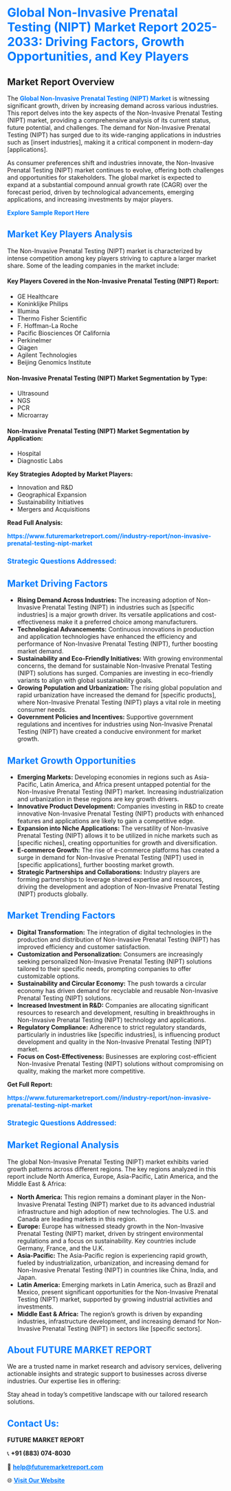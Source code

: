 <h1 style="color: #007BFF;">Global Non-Invasive Prenatal Testing (NIPT) Market Report 2025-2033: Driving Factors, Growth Opportunities, and Key Players</h1>

<section id="overview">
<h2>Market Report Overview</h2>
<p>The <a href="https://www.futuremarketreport.com//industry-report/non-invasive-prenatal-testing-nipt-market" style="color: #007BFF; text-decoration: none;"><strong>Global Non-Invasive Prenatal Testing (NIPT) Market</strong></a> is witnessing significant growth, driven by increasing demand across various industries. This report delves into the key aspects of the Non-Invasive Prenatal Testing (NIPT) market, providing a comprehensive analysis of its current status, future potential, and challenges. The demand for Non-Invasive Prenatal Testing (NIPT) has surged due to its wide-ranging applications in industries such as [insert industries], making it a critical component in modern-day [applications].</p>
<p>As consumer preferences shift and industries innovate, the Non-Invasive Prenatal Testing (NIPT) market continues to evolve, offering both challenges and opportunities for stakeholders. The global market is expected to expand at a substantial compound annual growth rate (CAGR) over the forecast period, driven by technological advancements, emerging applications, and increasing investments by major players.</p>
</section>

<section id="overview">
<p><a href="https://www.futuremarketreport.com//request-sample/reportId=50788" style="color: #007BFF; text-decoration: none;"><strong>Explore Sample Report Here</strong></a></p>
</section>

<section id="key-players">
<h2 style="color: #007BFF;">Market Key Players Analysis</h2>
<p>The Non-Invasive Prenatal Testing (NIPT) market is characterized by intense competition among key players striving to capture a larger market share. Some of the leading companies in the market include:</p>
<h4>Key Players Covered in the Non-Invasive Prenatal Testing (NIPT) Report:</h4>
<ul><li>GE Healthcare</li><li>Koninklijke Philips</li><li>Illumina</li><li>Thermo Fisher Scientific</li><li>F. Hoffman-La Roche</li><li>Pacific Biosciences Of California</li><li>Perkinelmer</li><li>Qiagen</li><li>Agilent Technologies</li><li>Beijing Genomics Institute</li></ul>
<h4>Non-Invasive Prenatal Testing (NIPT) Market Segmentation by Type:</h4>
<ul><li>Ultrasound</li><li>NGS</li><li>PCR</li><li>Microarray</li></ul>

<h4>Non-Invasive Prenatal Testing (NIPT) Market Segmentation by Application:</h4>
<ul><li>Hospital</li><li>Diagnostic Labs</li></ul>
<p><strong>Key Strategies Adopted by Market Players:</strong></p>
<ul>
<li>Innovation and R&D</li>
<li>Geographical Expansion</li>
<li>Sustainability Initiatives</li>
<li>Mergers and Acquisitions</li>
</ul>
</section>

<section>
<p><strong>Read Full Analysis: </strong></p><a href="https://www.futuremarketreport.com//industry-report/non-invasive-prenatal-testing-nipt-market" style="color: #007BFF; text-decoration: none;"><strong>https://www.futuremarketreport.com//industry-report/non-invasive-prenatal-testing-nipt-market</strong></a>
<h3 style="color: #007BFF;">Strategic Questions Addressed:</h3>
</section>

<section id="driving-factors">
<h2 style="color: #007BFF;">Market Driving Factors</h2>
<ul>
<li><strong>Rising Demand Across Industries:</strong> The increasing adoption of Non-Invasive Prenatal Testing (NIPT) in industries such as [specific industries] is a major growth driver. Its versatile applications and cost-effectiveness make it a preferred choice among manufacturers.</li>
<li><strong>Technological Advancements:</strong> Continuous innovations in production and application technologies have enhanced the efficiency and performance of Non-Invasive Prenatal Testing (NIPT), further boosting market demand.</li>
<li><strong>Sustainability and Eco-Friendly Initiatives:</strong> With growing environmental concerns, the demand for sustainable Non-Invasive Prenatal Testing (NIPT) solutions has surged. Companies are investing in eco-friendly variants to align with global sustainability goals.</li>
<li><strong>Growing Population and Urbanization:</strong> The rising global population and rapid urbanization have increased the demand for [specific products], where Non-Invasive Prenatal Testing (NIPT) plays a vital role in meeting consumer needs.</li>
<li><strong>Government Policies and Incentives:</strong> Supportive government regulations and incentives for industries using Non-Invasive Prenatal Testing (NIPT) have created a conducive environment for market growth.</li>
</ul>
</section>

<section id="growth-opportunities">
<h2 style="color: #007BFF;">Market Growth Opportunities</h2>
<ul>
<li><strong>Emerging Markets:</strong> Developing economies in regions such as Asia-Pacific, Latin America, and Africa present untapped potential for the Non-Invasive Prenatal Testing (NIPT) market. Increasing industrialization and urbanization in these regions are key growth drivers.</li>
<li><strong>Innovative Product Development:</strong> Companies investing in R&D to create innovative Non-Invasive Prenatal Testing (NIPT) products with enhanced features and applications are likely to gain a competitive edge.</li>
<li><strong>Expansion into Niche Applications:</strong> The versatility of Non-Invasive Prenatal Testing (NIPT) allows it to be utilized in niche markets such as [specific niches], creating opportunities for growth and diversification.</li>
<li><strong>E-commerce Growth:</strong> The rise of e-commerce platforms has created a surge in demand for Non-Invasive Prenatal Testing (NIPT) used in [specific applications], further boosting market growth.</li>
<li><strong>Strategic Partnerships and Collaborations:</strong> Industry players are forming partnerships to leverage shared expertise and resources, driving the development and adoption of Non-Invasive Prenatal Testing (NIPT) products globally.</li>
</ul>
</section>

<section id="trending-factors">
<h2 style="color: #007BFF;">Market Trending Factors</h2>
<ul>
<li><strong>Digital Transformation:</strong> The integration of digital technologies in the production and distribution of Non-Invasive Prenatal Testing (NIPT) has improved efficiency and customer satisfaction.</li>
<li><strong>Customization and Personalization:</strong> Consumers are increasingly seeking personalized Non-Invasive Prenatal Testing (NIPT) solutions tailored to their specific needs, prompting companies to offer customizable options.</li>
<li><strong>Sustainability and Circular Economy:</strong> The push towards a circular economy has driven demand for recyclable and reusable Non-Invasive Prenatal Testing (NIPT) solutions.</li>
<li><strong>Increased Investment in R&D:</strong> Companies are allocating significant resources to research and development, resulting in breakthroughs in Non-Invasive Prenatal Testing (NIPT) technology and applications.</li>
<li><strong>Regulatory Compliance:</strong> Adherence to strict regulatory standards, particularly in industries like [specific industries], is influencing product development and quality in the Non-Invasive Prenatal Testing (NIPT) market.</li>
<li><strong>Focus on Cost-Effectiveness:</strong> Businesses are exploring cost-efficient Non-Invasive Prenatal Testing (NIPT) solutions without compromising on quality, making the market more competitive.</li>
</ul>
</section>

<section>
<p><strong>Get Full Report: </strong></p><a href="https://www.futuremarketreport.com//industry-report/non-invasive-prenatal-testing-nipt-market" style="color: #007BFF; text-decoration: none;"><strong>https://www.futuremarketreport.com//industry-report/non-invasive-prenatal-testing-nipt-market</strong></a>
<h3 style="color: #007BFF;">Strategic Questions Addressed:</h3>
</section>


<section id="regional-analysis">
<h2 style="color: #007BFF;">Market Regional Analysis</h2>
<p>The global Non-Invasive Prenatal Testing (NIPT) market exhibits varied growth patterns across different regions. The key regions analyzed in this report include North America, Europe, Asia-Pacific, Latin America, and the Middle East & Africa:</p>
<ul>
<li><strong>North America:</strong> This region remains a dominant player in the Non-Invasive Prenatal Testing (NIPT) market due to its advanced industrial infrastructure and high adoption of new technologies. The U.S. and Canada are leading markets in this region.</li>
<li><strong>Europe:</strong> Europe has witnessed steady growth in the Non-Invasive Prenatal Testing (NIPT) market, driven by stringent environmental regulations and a focus on sustainability. Key countries include Germany, France, and the U.K.</li>
<li><strong>Asia-Pacific:</strong> The Asia-Pacific region is experiencing rapid growth, fueled by industrialization, urbanization, and increasing demand for Non-Invasive Prenatal Testing (NIPT) in countries like China, India, and Japan.</li>
<li><strong>Latin America:</strong> Emerging markets in Latin America, such as Brazil and Mexico, present significant opportunities for the Non-Invasive Prenatal Testing (NIPT) market, supported by growing industrial activities and investments.</li>
<li><strong>Middle East & Africa:</strong> The region’s growth is driven by expanding industries, infrastructure development, and increasing demand for Non-Invasive Prenatal Testing (NIPT) in sectors like [specific sectors].</li>
</ul>
</section>

<footer>
<h2 style="color: #007BFF;">About FUTURE MARKET REPORT</h2>
<p>We are a trusted name in market research and advisory services, delivering actionable insights and strategic support to businesses across diverse industries. Our expertise lies in offering:</p>

<p>Stay ahead in today’s competitive landscape with our tailored research solutions.</p>

<h2 style="color: #007BFF;">Contact Us:</h2>
<p><strong>FUTURE MARKET REPORT</strong></p>
<p>📞 <strong>+91 (883) 074-8030</strong></p>
<p>📧 <strong><a href="mailto:help@futuremarketreport.com" style="color: #007BFF;">help@futuremarketreport.com</a></strong></p>
<p>🌐 <strong><a href="https://www.futuremarketreport.com/" style="color: #007BFF;">Visit Our Website</a></strong></p>
</footer>